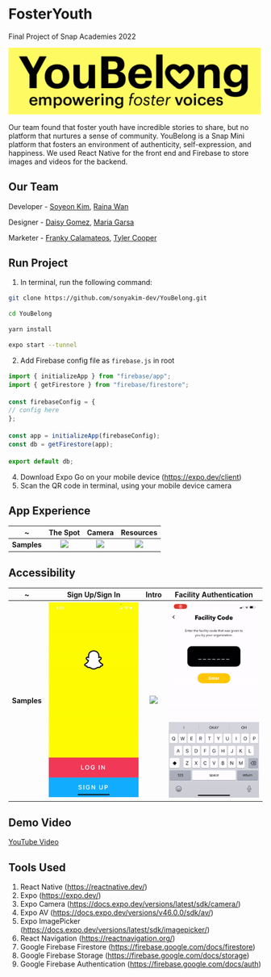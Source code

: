 # FosterYouth
Final Project of Snap Academies 2022

<img src="https://github.com/sonyakim-dev/git-practice/blob/main/youbelong-title-small.png?raw=true" width="500"/>

Our team found that foster youth have incredible stories to share, but no platform that nurtures a sense of community. YouBelong is a Snap Mini platform that fosters an environment of authenticity, self-expression, and happiness. We used React Native for the front end and Firebase to store images and videos for the backend.

## Our Team

Developer - [Soyeon Kim](https://www.linkedin.com/in/sonya-kim/), [Raina Wan](https://www.linkedin.com/in/raina-wan-profile/)

Designer - [Daisy Gomez](https://www.linkedin.com/mwlite/in/daisy-gomez-84040b237), [Maria Garsa](https://www.linkedin.com/mwlite/in/maria-garsa-28b19b1a5)

Marketer - [Franky Calamateos](https://www.linkedin.com/mwlite/in/fcalamateos), [Tyler Cooper](https://www.linkedin.com/mwlite/in/tyler-cooper-711a71243)

## Run Project

1. In terminal, run the following command:
  ```bash
  git clone https://github.com/sonyakim-dev/YouBelong.git
  ```
  ```bash
  cd YouBelong
  ```
  ```bash
  yarn install
  ```
  ```bash
  expo start --tunnel
  ```
2. Add Firebase config file as `firebase.js` in root
  ```js
import { initializeApp } from "firebase/app";
import { getFirestore } from "firebase/firestore";

const firebaseConfig = {
  // config here
};

const app = initializeApp(firebaseConfig);
const db = getFirestore(app);

export default db;
  ```
4. Download Expo Go on your mobile device (https://expo.dev/client)
5. Scan the QR code in terminal, using your mobile device camera

## App Experience

~ | The Spot | Camera | Resources
:-------------------------:|:-------------------------:|:-------------------------:|:-------------------------:
**Samples** | <img src="https://github.com/sonyakim-dev/git-practice/blob/main/foster-youth-thespot-small.gif?raw=true" width="180"/> | <img src="https://github.com/sonyakim-dev/git-practice/blob/main/sonya-small.gif?raw=true" width="180"/> | <img src="https://github.com/rainawan/FosterYouth/blob/a66864239ee392d944f243df31e0ce579b3506a6/assets/snapchat/resources.gif?raw=true" width="180"/>

## Accessibility

~ | Sign Up/Sign In | Intro | Facility Authentication
:-------------------------:|:-------------------------:|:-------------------------:|:-------------------------:
**Samples** | <img src="https://github.com/sonyakim-dev/git-practice/blob/main/foster-youth-login.gif?raw=true" width="180"/> | <img src="https://github.com/rainawan/FosterYouth/blob/a66864239ee392d944f243df31e0ce579b3506a6/assets/snapchat/intro.gif?raw=true" width="180"/> | <img src="https://github.com/rainawan/FosterYouth/blob/9180e0bddc2d1ecf9d5cd018330064c55b7ad1ed/assets/snapchat/facility.gif?raw=true" width="180"/>

## Demo Video

[YouTube Video](https://youtu.be/xCRQtvLTHfc)

## Tools Used

1. React Native (https://reactnative.dev/)
2. Expo (https://expo.dev/)
3. Expo Camera (https://docs.expo.dev/versions/latest/sdk/camera/)
4. Expo AV (https://docs.expo.dev/versions/v46.0.0/sdk/av/)
5. Expo ImagePicker (https://docs.expo.dev/versions/latest/sdk/imagepicker/)
6. React Navigation (https://reactnavigation.org/)
7. Google Firebase Firestore (https://firebase.google.com/docs/firestore)
8. Google Firebase Storage (https://firebase.google.com/docs/storage)
9. Google Firebase Authentication (https://firebase.google.com/docs/auth)
